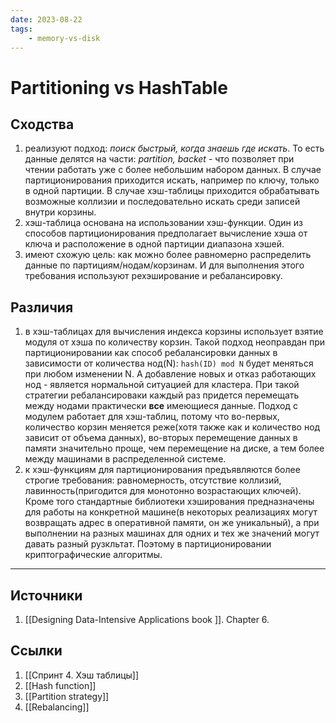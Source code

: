 ```yaml
---
date: 2023-08-22
tags:
    - memory-vs-disk
---
```

# Partitioning vs HashTable

## Сходства

1. реализуют подход: *поиск быстрый, когда знаешь где искать*. То есть данные делятся на части: *partition, backet* - что позволяет при чтении работать уже с более небольшим набором данных. В случае партиционирования приходится искать, например по ключу, только в одной партиции. В случае хэш-таблицы приходится обрабатывать возможные коллизии и последовательно искать среди записей внутри корзины.
1. хэш-таблица основана на использовании хэш-функции. Один из способов партиционирования предполагает вычисление хэша от ключа и расположение в одной партиции диапазона хэшей.
1. имеют схожую цель: как можно более равномерно распределить данные по партициям/нодам/корзинам. И для выполнения этого требования используют рехэширование и ребалансировку.

## Различия

1. в хэш-таблицах для вычисления индекса корзины использует взятие модуля от хэша по количеству корзин. Такой подход неоправдан при партиционировании как способ ребалансировки данных в зависимости от количества нод(N): ```hash(ID) mod N``` будет меняться при любом изменении N. А добавление новых и отказ работающих нод - является нормальной ситуацией для кластера. При такой стратегии ребалансироваки каждый раз придется перемещать между нодами практически **все** имеющиеся данные.
Подход с модулем работает для хэш-таблиц, потому что во-первых, количество корзин меняется реже(хотя также как и количество нод зависит от объема данных), во-вторых перемещение данных в памяти значительно проще, чем перемещение на диске, а тем более между машинами в распределенной системе.
1. к хэш-функциям для партиционирования предъявляются более строгие требования: равномерность, отсутствие коллизий, лавинность(пригодится для монотонно возрастающих ключей). Кроме того стандартные библиотеки хэширования предназначены для работы на конкретной машине(в некоторых реализациях могут возвращать адрес в оперативной памяти, он же уникальный), а при выполнении на разных машинах для одних и тех же значений могут давать разный рузкльтат. Поэтому в партиционировании криптографические алгоритмы.

---

## Источники

1. [[Designing Data-Intensive Applications book ]]. Chapter 6.

## Ссылки

1. [[Спринт 4. Хэш таблицы]]
1. [[Hash function]]
1. [[Partition strategy]]
1. [[Rebalancing]]
